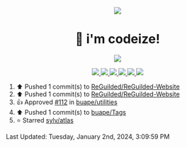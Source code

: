 <p align="center">
    <img src="https://avatars.githubusercontent.com/u/63158950?s=400&u=dd76c829ae30921e131dcbe7c830dc368e2d6e8a&v=4" />
</p>

<h1 align="center">
    👋 i'm codeize!
</h1>

<p align="center">
  <a href="https://skillicons.dev">
    <img align="center" src="https://skillicons.dev/icons?i=discord,bots,ts,nodejs,mysql,postgresql,react,nextjs,tailwindcss" />
  </a>
</p>

<p align="center">
  <a href="https://discord.com/users/668423998777982997">
    <img src="https://nocache.advaith.workers.dev?url=https://img.shields.io/endpoint?url=https://dev.discordprofiles.me/api/badge/status/668423998777982997?simple=true" />
    <img src="https://nocache.advaith.workers.dev?url=https://img.shields.io/endpoint?url=https://dev.discordprofiles.me/api/badge/vscode/668423998777982997" />
    <img src="https://nocache.advaith.workers.dev?url=https://img.shields.io/endpoint?url=https://dev.discordprofiles.me/api/badge/playing/668423998777982997" />
    <img src="https://nocache.advaith.workers.dev?url=https://img.shields.io/endpoint?url=https://dev.discordprofiles.me/api/badge/spotify/668423998777982997" />
    <img src="https://komarev.com/ghpvc/?username=codeize" />
    <img src="https://hits.link/hits?url=https%3A%2F%2Fgithub.com%2FCodeize" />
  </a>
</p>

<!--RECENT_ACTIVITY:start-->
1. ⬆️ Pushed 1 commit(s) to [ReGuilded/ReGuilded-Website](https://github.com/ReGuilded/ReGuilded-Website)<br>
2. ⬆️ Pushed 1 commit(s) to [ReGuilded/ReGuilded-Website](https://github.com/ReGuilded/ReGuilded-Website)<br>
3. 👍 Approved [#112](https://github.com/buape/utilities/pull/112#pullrequestreview-1799584515) in [buape/utilities](https://github.com/buape/utilities)<br>
4. ⬆️ Pushed 1 commit(s) to [buape/Tags](https://github.com/buape/Tags)<br>
5. ⭐ Starred [sylv/atlas](https://github.com/sylv/atlas)<br>
<!--RECENT_ACTIVITY:end-->

<!--RECENT_ACTIVITY:last_update-->
Last Updated: Tuesday, January 2nd, 2024, 3:09:59 PM
<!--RECENT_ACTIVITY:last_update_end-->
